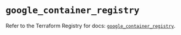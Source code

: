 # `google_container_registry`

Refer to the Terraform Registry for docs: [`google_container_registry`](https://registry.terraform.io/providers/hashicorp/google-beta/6.13.0/docs/resources/google_container_registry).
